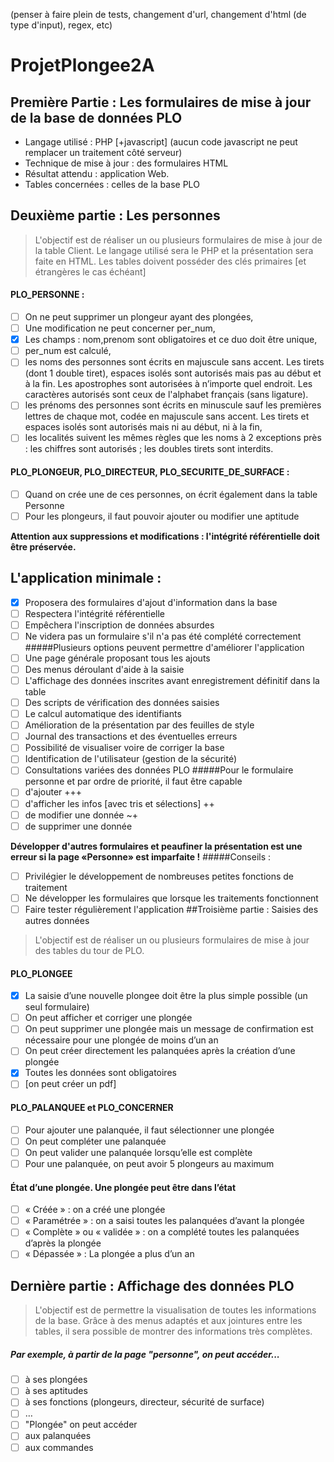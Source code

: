 (penser à faire plein de tests, changement d'url, changement d'html (de type d'input), regex, etc) 
# ProjetPlongee2A

## Première Partie : Les formulaires de mise à jour de la base de données PLO
- Langage utilisé : PHP [+javascript] (aucun code javascript ne peut remplacer un traitement côté serveur)
- Technique de mise à jour : des formulaires HTML
- Résultat attendu : application Web.
- Tables concernées : celles de la base PLO
## Deuxième partie : Les personnes
> L'objectif est de réaliser un ou plusieurs formulaires de mise à jour de la table Client. Le langage utilisé sera le
PHP et la présentation sera faite en HTML.
Les tables doivent posséder des clés primaires [et étrangères le cas échéant]

#### PLO_PERSONNE : 
- [ ] On ne peut supprimer un plongeur ayant des plongées, 
- [ ] Une modification ne peut concerner per_num,
- [x] Les champs : nom,prenom sont obligatoires et ce duo doit être unique,
- [ ] per_num est calculé,
- [ ] les noms des personnes sont écrits en majuscule sans accent. Les tirets (dont 1 double tiret), espaces
isolés sont autorisés mais pas au début et à la fin. Les apostrophes sont autorisées à n’importe quel
endroit. Les caractères autorisés sont ceux de l'alphabet français (sans ligature).
- [ ] les prénoms des personnes sont écrits en minuscule sauf les premières lettres de chaque mot, codée en
majuscule sans accent. Les tirets et espaces isolés sont autorisés mais ni au début, ni à la fin,
- [ ] les localités suivent les mêmes règles que les noms à 2 exceptions près : les chiffres sont autorisés ; les
doubles tirets sont interdits.
#### PLO_PLONGEUR, PLO_DIRECTEUR, PLO_SECURITE_DE_SURFACE :
- [ ] Quand on crée une de ces personnes, on écrit également dans la table Personne
- [ ] Pour les plongeurs, il faut pouvoir ajouter ou modifier une aptitude

**Attention aux suppressions et modifications : l'intégrité référentielle doit être préservée.**

## L'application minimale :
- [x] Proposera des formulaires d'ajout d'information dans la base
- [ ] Respectera l'intégrité référentielle
- [ ] Empêchera l'inscription de données absurdes
- [ ] Ne videra pas un formulaire s'il n'a pas été complété correctement
#####Plusieurs options peuvent permettre d'améliorer l'application
- [ ] Une page générale proposant tous les ajouts
- [ ] Des menus déroulant d'aide à la saisie
- [ ] L'affichage des données inscrites avant enregistrement définitif dans la table
- [ ] Des scripts de vérification des données saisies
- [ ] Le calcul automatique des identifiants
- [ ] Amélioration de la présentation par des feuilles de style
- [ ] Journal des transactions et des éventuelles erreurs
- [ ] Possibilité de visualiser voire de corriger la base
- [ ] Identification de l'utilisateur (gestion de la sécurité)
- [ ] Consultations variées des données PLO
#####Pour le formulaire personne et par ordre de priorité, il faut être capable
- [ ] d'ajouter +++
- [ ] d'afficher les infos [avec tris et sélections] ++
- [ ] de modifier une donnée ~+
- [ ] de supprimer une donnée 

**Développer d'autres formulaires et peaufiner la présentation est une erreur si la page «Personne» est imparfaite !**
#####Conseils :
- [ ] Privilégier le développement de nombreuses petites fonctions de traitement
- [ ] Ne développer les formulaires que lorsque les traitements fonctionnent
- [ ] Faire tester régulièrement l'application
##Troisième partie : Saisies des autres données
> L'objectif est de réaliser un ou plusieurs formulaires de mise à jour des tables du tour de PLO.
#### PLO_PLONGEE
- [x] La saisie d’une nouvelle plongee doit être la plus simple possible (un seul formulaire)
- [ ] On peut afficher et corriger une plongée
- [ ] On peut supprimer une plongée mais un message de confirmation est nécessaire pour une plongée de
moins d’un an
- [ ] On peut créer directement les palanquées après la création d’une plongée
- [x] Toutes les données sont obligatoires
- [ ] [on peut créer un pdf]
#### PLO_PALANQUEE et PLO_CONCERNER
- [ ] Pour ajouter une palanquée, il faut sélectionner une plongée
- [ ] On peut compléter une palanquée
- [ ] On peut valider une palanquée lorsqu’elle est complète
- [ ] Pour une palanquée, on peut avoir 5 plongeurs au maximum
#### État d’une plongée. Une plongée peut être dans l’état
- [ ] « Créée » : on a créé une plongée
- [ ] « Paramétrée » : on a saisi toutes les palanquées d’avant la plongée
- [ ] « Complète » ou « validée » : on a complété toutes les palanquées d’après la plongée
- [ ] « Dépassée » : La plongée a plus d’un an
 ## Dernière partie : Affichage des données PLO
> L'objectif est de permettre la visualisation de toutes les informations de la base. Grâce à des menus adaptés et
aux jointures entre les tables, il sera possible de montrer des informations très complètes.

##### Par exemple, à partir de la page "personne", on peut accéder...
- [ ] à ses plongées
- [ ] à ses aptitudes
- [ ] à ses fonctions (plongeurs, directeur, sécurité de surface)
- [ ] …
- [ ] "Plongée" on peut accéder
- [ ] aux palanquées
- [ ] aux commandes
